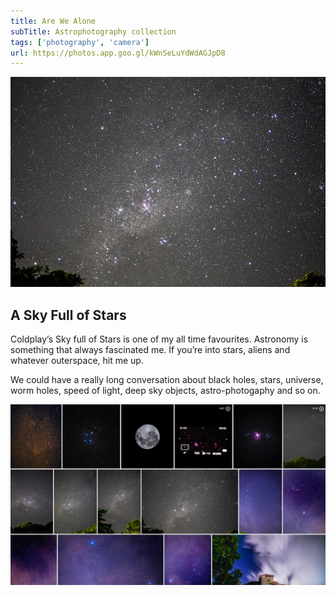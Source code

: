 ```yaml
---
title: Are We Alone
subTitle: Astrophotography collection
tags: ['photography', 'camera']
url: https://photos.app.goo.gl/kWnSeLuYdWdAGJpD8
---
```


![Are We Alone](are-we-alone.jpg)

## A Sky Full of Stars

Coldplay’s Sky full of Stars is one of my all time favourites. Astronomy is something that always fascinated me. If you’re into stars, aliens and whatever outerspace, hit me up.

We could have a really long conversation about black holes, stars, universe, worm holes, speed of light, deep sky objects, astro-photogaphy and so on.

![Are We Alone - Some Photos](awa-mixed.jpg)
